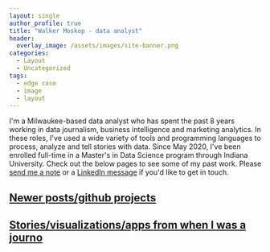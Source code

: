 ```yaml
---
layout: single
author_profile: true
title: "Walker Moskop - data analyst"
header:
  overlay_image: /assets/images/site-banner.png
categories:
  - Layout
  - Uncategorized
tags:
  - edge case
  - image
  - layout
---
```


I'm a Milwaukee-based data analyst who has spent the past 8 years working in data journalism, business intelligence and marketing analytics. In these roles, I've used a wide variety of tools and programming languages to process, analyze and tell stories with data. Since May 2020, I've been enrolled full-time in a Master's in Data Science program through Indiana University. Check out the below pages to see some of my past work. Please <a href="https://www.walkermoskop.com/contact/">send me a note</a> or a <a href="https://www.linkedin.com/in/walkermoskop/">LinkedIn message</a> if you'd like to get in touch. 

## [Newer posts/github projects](https://www.walkermoskop.com/newer-work/)

## [Stories/visualizations/apps from when I was a journo](https://walkermoskop.github.io/data-journalism/)